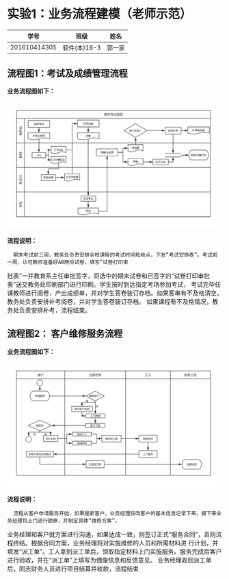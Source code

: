 ﻿# 实验1：业务流程建模（老师示范）
|学号|班级|姓名|
|:-------:|:-------------: | :----------:|
|201610414305|软件(本)16-3|郭一家|

## 流程图1：考试及成绩管理流程

**业务流程图如下：**

![liucheng1](liucheng1.jpg)

**流程说明：**

      期末考试前三周，教务处负责安排全校课程的考试时间和地点，下发“考试安排表”。考试前一周，认可教师准备好AB两份试卷，填写“试卷打印审
批表”一并教育系主任审批签字，将选中的期末试卷和已签字的“试卷打印审批表”送交教务处印刷部门进行印刷。学生按时到达指定考场参加考试，
考试完毕任课教师进行阅卷，产出成绩单，并对学生答卷装订存档。如果客串有不及格清空，教务处负责安排补考阅卷，并对学生答卷装订存档。
如果课程有不及格情况，教务处负责安排补考，流程结束。

## 流程图2： 客户维修服务流程

**业务流程图如下：**

![liucheng2](liucheng2.jpg)

**流程说明：**

      流程从客户申请服务开始，如果是新客户，业务经理将改客户的基本信息记录下来。接下来业务经理将上门进行勘察，并制定具体“维修方案”。
业务经理和客户就方案进行沟通，如果达成一致，则签订正式“服务合同”，否则流程终结。根据合同方案，业务经理将对实施维修的人员和所需材料进
行计划，并填发“派工单”。工人拿到派工单后，领取指定材料上门实施服务。服务完成后客户进行验收，并在“派工单”上填写为偶像信息和反馈意见。
业务经理收回派工单后，同志财务人员进行项目结算并收款，流程结束